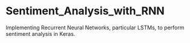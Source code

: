 # Sentiment_Analysis_with_RNN
Implementing Recurrent Neural Networks, particular LSTMs, to perform sentiment analysis in Keras.
